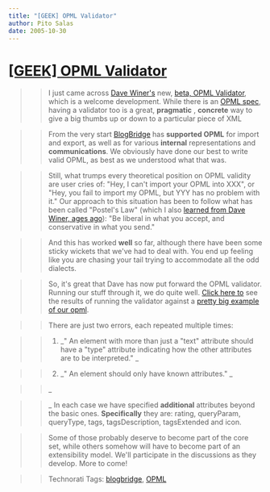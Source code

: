 ```yaml
---
title: "[GEEK] OPML Validator"
author: Pito Salas
date: 2005-10-30
---
```

# [[GEEK] OPML Validator](None)



>>

>> I just came across [Dave Winer's](<http://www.scripting.com/>) new, [beta,
OPML Validator](<http://www.opml.org/2005/10/28#a85>), which is a welcome
development. While there is an [OPML spec](<http://www.opml.org/spec>), having
a validator too is a great, **pragmatic** , **concrete** way to give a big
thumbs up or down to a particular piece of XML

>>

>> From the very start [BlogBridge](<http://www.blogbridge.com/>) has
**supported OPML** for import and export, as well as for various **internal**
representations and **communications**. We obviously have done our best to
write valid OPML, as best as we understood what that was.

>>

>> Still, what trumps every theoretical position on OPML validity are user
cries of: "Hey, I can't import your OPML into XXX", or "Hey, you fail to
import my OPML, but YYY has no problem with it." Our approach to this
situation has been to follow what has been called "Postel's Law" (which I also
[learned from Dave Winer, ages
ago](<http://essaysfromexodus.scripting.com/postelsLaw>)): "Be liberal in what
you accept, and conservative in what you send."

>>

>> And this has worked **well** so far, although there have been some sticky
wickets that we've had to deal with. You end up feeling like you are chasing
your tail trying to accommodate all the odd dialects.

>>

>> So, it's great that Dave has now put forward the OPML validator. Running
our stuff through it, we do quite well. [Click here
to](<http://validator.opml.org/?url=http%3A%2F%2Fwww.blogbridge.com%2Ftest.opml>)
see the results of running the validator against a [pretty big example of our
opml](<http://www.blogbridge.com/test.opml>).

>>

>> There are just two errors, each repeated multiple times:

>>

>>   1. _" An <outline> element with more than just a "text" attribute should
have a "type" attribute indicating how the other attributes are to be
interpreted." _

>>

>>   2. _" An <outline> element should only have known attributes." _

>>

>>

>>

>> _

>>

>> _ In each case we have specified **additional** attributes beyond the basic
ones. **Specifically** they are: rating, queryParam, queryType, tags,
tagsDescription, tagsExtended and icon.

>>

>> Some of those probably deserve to become part of the core set, while others
somehow will have to become part of an extensibility model. We'll participate
in the discussions as they develop. More to come!

>>

>> Technorati Tags: [blogbridge](<http://www.technorati.com/tag/blogbridge>),
[OPML](<http://www.technorati.com/tag/OPML>)


